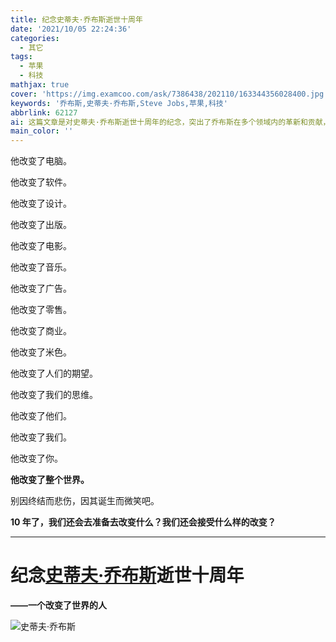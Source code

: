 ```yaml
---
title: 纪念史蒂夫·乔布斯逝世十周年
date: '2021/10/05 22:24:36'
categories:
  - 其它
tags:
  - 苹果
  - 科技
mathjax: true
cover: 'https://img.examcoo.com/ask/7386438/202110/163344356028400.jpg'
keywords: '乔布斯,史蒂夫·乔布斯,Steve Jobs,苹果,科技'
abbrlink: 62127
ai: 这篇文章是对史蒂夫·乔布斯逝世十周年的纪念，突出了乔布斯在多个领域内的革新和贡献，包括电脑、软件、设计、出版、电影、音乐、广告、零售和商业等方面，强调了他如何改变了世界以及对人们期望和思维的影响。文章通过重复使用“他改变了”这一句式，强调了乔布斯对当代世界深远的影响，同时也以其逝世十周年为契机，激发读者思考未来的变革和接受变化的态度。
main_color: ''
---
```

他改变了电脑。

他改变了软件。

他改变了设计。

他改变了出版。

他改变了电影。

他改变了音乐。

他改变了广告。

他改变了零售。

他改变了商业。

他改变了米色。

他改变了人们的期望。

他改变了我们的思维。

他改变了他们。

他改变了我们。

他改变了你。

**他改变了整个世界。**

别因终结而悲伤，因其诞生而微笑吧。

**10 年了，我们还会去准备去改变什么？我们还会接受什么样的改变？**

------------

# **纪念[史蒂夫·乔布斯](https://baike.baidu.com/item/%E5%8F%B2%E8%92%82%E5%A4%AB%C2%B7%E4%B9%94%E5%B8%83%E6%96%AF/85300?fromtitle=%E4%B9%94%E5%B8%83%E6%96%AF&fromid=4694726&fr=aladdin)逝世十周年**
**——一个改变了世界的人**

![史蒂夫·乔布斯](https://img.examcoo.com/ask/7386438/202110/163344356028400.jpg)